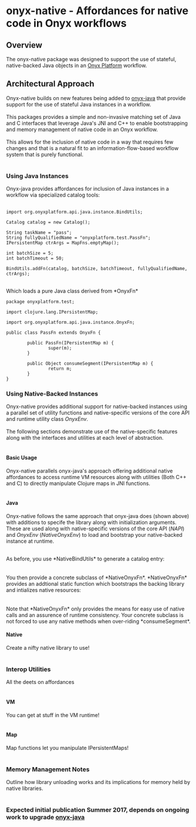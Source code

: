 # onyx-native - Affordances for native code in Onyx workflows

## Overview

The onyx-native package was designed to support the use of stateful,
native-backed Java objects in an [Onyx Platform](http://onyxplatform.org) workflow.

## Architectural Approach

Onyx-native builds on new features being added to [onyx-java](https://github.com/RBerkheimer/onyx-java) that 
provide support for the use of stateful Java instances in a workflow.<br>
<br>
This packages provides a simple and non-invasive matching set of Java and C 
interfaces that leverage Java's JNI and C++ to enable bootstrapping 
and memory management of native code in an Onyx workflow. <br>
<br>
This allows for the inclusion of native code in a way that requires few changes 
and that is a natural fit to an information-flow-based workflow 
system that is purely functional.<br>
<br>

### Using Java Instances

Onyx-java provides affordances for inclusion of Java instances in a workflow via specialized catalog tools:<br>
<br>

```
import org.onyxplatform.api.java.instance.BindUtils;

Catalog catalog = new Catalog();

String taskName = "pass";
String fullyQualifiedName = "onyxplatform.test.PassFn";
IPersistentMap ctrArgs = MapFns.emptyMap();

int batchSize = 5;
int batchTimeout = 50;

BindUtils.addFn(catalog, batchSize, batchTimeout, fullyQualifiedName, ctrArgs);
```
<br>
Which loads a pure Java class derived from *OnyxFn*<br>

```
package onyxplatform.test;

import clojure.lang.IPersistentMap;

import org.onyxplatform.api.java.instance.OnyxFn;

public class PassFn extends OnyxFn {

        public PassFn(IPersistentMap m) {
                super(m);
        }

        public Object consumeSegment(IPersistentMap m) {
                return m;
        }
}
```

### Using Native-Backed Instances

Onyx-native provides additional support for native-backed instances using a parallel set of utility functions and native-specific versions of the core API and runtime utility class *OnyxEnv*. <br>
<br>
The following sections demonstrate use of the native-specific features along with the interfaces and utilities at each level of abstraction.<br>
<br>

#### Basic Usage

Onyx-native parallels onyx-java's approach offering additional native affordances to access runtime VM resources along with utilities (Both C++ and C) to directly manipulate Clojure maps in JNI functions.<br>
<br>

#### Java

Onyx-native follows the same approach that onyx-java does (shown above) with additions to 
specife the library along with initialization arguments. These are used along with native-specific 
versions of the core API (*NAPI*) and *OnyxEnv* (*NativeOnyxEnv*) to load and bootstrap your 
native-backed instance at runtime.<br>

<br>
As before, you use *NativeBindUtils* to generate a catalog entry:<br>
<br>

<br>
You then provide a concrete subclass of *NativeOnyxFn*. *NativeOnyxFn* provides an addtional static 
function which bootstraps the backing library and intializes native resources:<br>
<br>

<br>
Note that *NativeOnyxFn* only provides the means for easy use of native calls and an 
assurence of runtime consistency. Your concrete subclass is not forced to use any native methods 
when over-riding *consumeSegment*.
<br>

#### Native

Create a nifty native library to use!<br>
<br>

### Interop Utilities

All the deets on affordances<br>
<br>

#### VM 

You can get at stuff in the VM runtime! <br>
<br>

#### Map 

Map functions let you manipulate IPersistentMaps! <br>
<br>


### Memory Management Notes

Outline how library unloading works and its implications for memory held by native libraries.<br>
<br>

### Expected initial publication Summer 2017, depends on ongoing work to upgrade [onyx-java](https://github.com/RBerkheimer/onyx-java)



